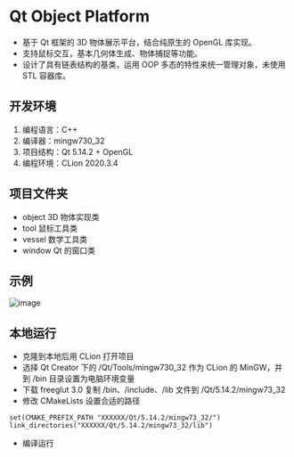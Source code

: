 Qt Object Platform
==== 
- 基于 Qt 框架的 3D 物体展示平台，结合纯原生的 OpenGL 库实现。
- 支持鼠标交互，基本几何体生成、物体捕捉等功能。
- 设计了具有链表结构的基类，运用 OOP 多态的特性来统一管理对象，未使用 STL 容器库。
## 开发环境
1. 编程语言：C++
2. 编译器：mingw730_32
3. 项目结构：Qt 5.14.2 + OpenGL
4. 编程环境：CLion 2020.3.4
## 项目文件夹
- object  3D 物体实现类
- tool 鼠标工具类
- vessel 数学工具类
- window Qt 的窗口类
## 示例
![image](https://github.com/hachikuji894/resource-repository/blob/main/images/ededbdf487b6f12ef5ce2dbca296201.png)
## 本地运行
- 克隆到本地后用 CLion 打开项目
- 选择 Qt Creator 下的 /Qt/Tools/mingw730_32 作为 CLion 的 MinGW，并到 /bin 目录设置为电脑环境变量
- 下载 freeglut 3.0 复制 /bin、/include、/lib 文件到 /Qt/5.14.2/mingw73_32 
- 修改 CMakeLists 设置合适的路径
~~~
set(CMAKE_PREFIX_PATH "XXXXXX/Qt/5.14.2/mingw73_32/")
link_directories("XXXXXX/Qt/5.14.2/mingw73_32/lib")
~~~
- 编译运行